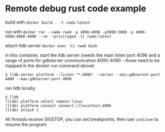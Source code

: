 # Remote debug rust code example

build with `docker build . -t rweb:latest`

run with 
`docker run --name rweb -p 4096:4096 -p3000:3000 -p 4000-4090:4000-4090 --rm --privileged -ti rweb:latest`

attach lldb server `docker exec -ti rweb bash`

in this container, start the lldb server (needs the main listen port 4096 and a range of ports for gdbserver communication 4000-4090 - these need to be mapped in the docker run command above)
```
$ lldb-server platform --listen "*:4096" --server --min-gdbserver-port 4000 --max-gdbserver-port 4090
```

run lldb locally:
```
$ lldb
(lldb) platform select remote-linux
(lldb) platform connect connect://localhost:4096
(lldb) attach 1
```

All threads receive SIGSTOP, you can set breakpoints, then use `continue` to resume the program